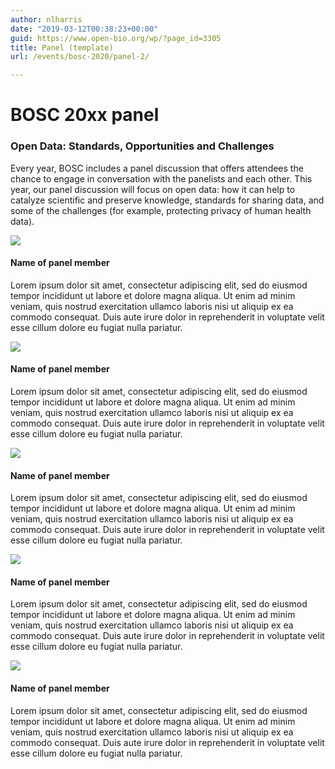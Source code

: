 ```yaml
---
author: nlharris
date: "2019-03-12T00:38:23+00:00"
guid: https://www.open-bio.org/wp/?page_id=3305
title: Panel (template)
url: /events/bosc-2020/panel-2/

---
```

# BOSC 20xx panel

### Open Data: Standards, Opportunities and Challenges

Every year, BOSC includes a panel discussion that offers attendees the chance to engage in conversation with the panelists and each other. This year, our panel discussion will focus on open data: how it can help to catalyze scientific and preserve knowledge, standards for sharing data, and some of the challenges (for example, protecting privacy of human health data).

![](/wp/wp-content/uploads/2018/12/member2-1.png)

#### Name of panel member

Lorem ipsum dolor sit amet, consectetur adipiscing elit, sed do eiusmod tempor incididunt ut labore et dolore magna aliqua. Ut enim ad minim veniam, quis nostrud exercitation ullamco laboris nisi ut aliquip ex ea commodo consequat. Duis aute irure dolor in reprehenderit in voluptate velit esse cillum dolore eu fugiat nulla pariatur.

![](/wp/wp-content/uploads/2018/12/member2-1.png)

#### Name of panel member

Lorem ipsum dolor sit amet, consectetur adipiscing elit, sed do eiusmod tempor incididunt ut labore et dolore magna aliqua. Ut enim ad minim veniam, quis nostrud exercitation ullamco laboris nisi ut aliquip ex ea commodo consequat. Duis aute irure dolor in reprehenderit in voluptate velit esse cillum dolore eu fugiat nulla pariatur.

![](/wp/wp-content/uploads/2018/12/member2-1.png)

#### Name of panel member

Lorem ipsum dolor sit amet, consectetur adipiscing elit, sed do eiusmod tempor incididunt ut labore et dolore magna aliqua. Ut enim ad minim veniam, quis nostrud exercitation ullamco laboris nisi ut aliquip ex ea commodo consequat. Duis aute irure dolor in reprehenderit in voluptate velit esse cillum dolore eu fugiat nulla pariatur.

![](/wp/wp-content/uploads/2018/12/member2-1.png)

#### Name of panel member

Lorem ipsum dolor sit amet, consectetur adipiscing elit, sed do eiusmod tempor incididunt ut labore et dolore magna aliqua. Ut enim ad minim veniam, quis nostrud exercitation ullamco laboris nisi ut aliquip ex ea commodo consequat. Duis aute irure dolor in reprehenderit in voluptate velit esse cillum dolore eu fugiat nulla pariatur.

![](/wp/wp-content/uploads/2018/12/member2-1.png)

#### Name of panel member

Lorem ipsum dolor sit amet, consectetur adipiscing elit, sed do eiusmod tempor incididunt ut labore et dolore magna aliqua. Ut enim ad minim veniam, quis nostrud exercitation ullamco laboris nisi ut aliquip ex ea commodo consequat. Duis aute irure dolor in reprehenderit in voluptate velit esse cillum dolore eu fugiat nulla pariatur.
